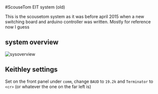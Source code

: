 #ScouseTom EIT system (old)

This is the scousetom system as it was before april 2015 when a new switching board and arduino controller was written. Mostly for reference now I guess

## system overview

![sysoverview](https://cdn.rawgit.com/EIT-team/ScouseTom/master/Old%20System/figures/STOverview.svg "System Overview")

## Keithley settings
Set on the front panel under `comm`, change `BAUD` to `19.2k` and `Terminator` to `<cr>` (or whatever the one on the far left is)
